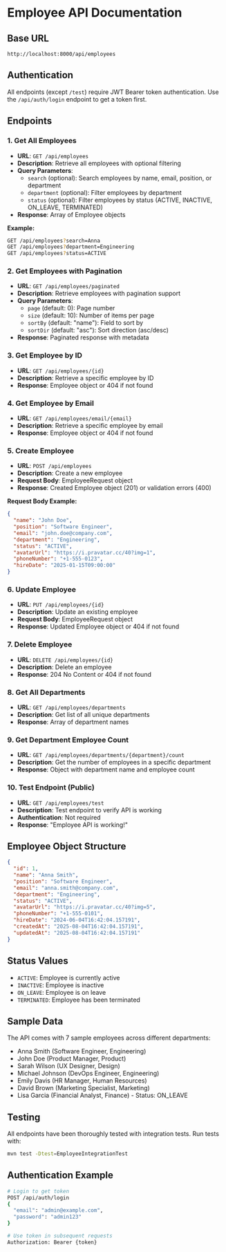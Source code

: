 # Employee API Documentation

## Base URL
`http://localhost:8000/api/employees`

## Authentication
All endpoints (except `/test`) require JWT Bearer token authentication.
Use the `/api/auth/login` endpoint to get a token first.

## Endpoints

### 1. Get All Employees
- **URL**: `GET /api/employees`
- **Description**: Retrieve all employees with optional filtering
- **Query Parameters**:
  - `search` (optional): Search employees by name, email, position, or department
  - `department` (optional): Filter employees by department
  - `status` (optional): Filter employees by status (ACTIVE, INACTIVE, ON_LEAVE, TERMINATED)
- **Response**: Array of Employee objects

**Example:**
```bash
GET /api/employees?search=Anna
GET /api/employees?department=Engineering
GET /api/employees?status=ACTIVE
```

### 2. Get Employees with Pagination
- **URL**: `GET /api/employees/paginated`
- **Description**: Retrieve employees with pagination support
- **Query Parameters**:
  - `page` (default: 0): Page number
  - `size` (default: 10): Number of items per page
  - `sortBy` (default: "name"): Field to sort by
  - `sortDir` (default: "asc"): Sort direction (asc/desc)
- **Response**: Paginated response with metadata

### 3. Get Employee by ID
- **URL**: `GET /api/employees/{id}`
- **Description**: Retrieve a specific employee by ID
- **Response**: Employee object or 404 if not found

### 4. Get Employee by Email
- **URL**: `GET /api/employees/email/{email}`
- **Description**: Retrieve a specific employee by email
- **Response**: Employee object or 404 if not found

### 5. Create Employee
- **URL**: `POST /api/employees`
- **Description**: Create a new employee
- **Request Body**: EmployeeRequest object
- **Response**: Created Employee object (201) or validation errors (400)

**Request Body Example:**
```json
{
  "name": "John Doe",
  "position": "Software Engineer",
  "email": "john.doe@company.com",
  "department": "Engineering",
  "status": "ACTIVE",
  "avatarUrl": "https://i.pravatar.cc/40?img=1",
  "phoneNumber": "+1-555-0123",
  "hireDate": "2025-01-15T09:00:00"
}
```

### 6. Update Employee
- **URL**: `PUT /api/employees/{id}`
- **Description**: Update an existing employee
- **Request Body**: EmployeeRequest object
- **Response**: Updated Employee object or 404 if not found

### 7. Delete Employee
- **URL**: `DELETE /api/employees/{id}`
- **Description**: Delete an employee
- **Response**: 204 No Content or 404 if not found

### 8. Get All Departments
- **URL**: `GET /api/employees/departments`
- **Description**: Get list of all unique departments
- **Response**: Array of department names

### 9. Get Department Employee Count
- **URL**: `GET /api/employees/departments/{department}/count`
- **Description**: Get the number of employees in a specific department
- **Response**: Object with department name and employee count

### 10. Test Endpoint (Public)
- **URL**: `GET /api/employees/test`
- **Description**: Test endpoint to verify API is working
- **Authentication**: Not required
- **Response**: "Employee API is working!"

## Employee Object Structure

```json
{
  "id": 1,
  "name": "Anna Smith",
  "position": "Software Engineer",
  "email": "anna.smith@company.com",
  "department": "Engineering",
  "status": "ACTIVE",
  "avatarUrl": "https://i.pravatar.cc/40?img=5",
  "phoneNumber": "+1-555-0101",
  "hireDate": "2024-06-04T16:42:04.157191",
  "createdAt": "2025-08-04T16:42:04.157191",
  "updatedAt": "2025-08-04T16:42:04.157191"
}
```

## Status Values
- `ACTIVE`: Employee is currently active
- `INACTIVE`: Employee is inactive
- `ON_LEAVE`: Employee is on leave
- `TERMINATED`: Employee has been terminated

## Sample Data
The API comes with 7 sample employees across different departments:
- Anna Smith (Software Engineer, Engineering)
- John Doe (Product Manager, Product)
- Sarah Wilson (UX Designer, Design)
- Michael Johnson (DevOps Engineer, Engineering)
- Emily Davis (HR Manager, Human Resources)
- David Brown (Marketing Specialist, Marketing)
- Lisa Garcia (Financial Analyst, Finance) - Status: ON_LEAVE

## Testing
All endpoints have been thoroughly tested with integration tests. Run tests with:
```bash
mvn test -Dtest=EmployeeIntegrationTest
```

## Authentication Example
```bash
# Login to get token
POST /api/auth/login
{
  "email": "admin@example.com",
  "password": "admin123"
}

# Use token in subsequent requests
Authorization: Bearer {token}
```
